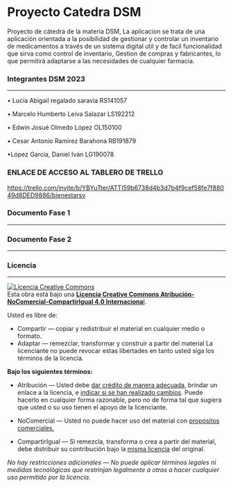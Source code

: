 # Proyecto Catedra DSM
Proyecto de cátedra de la materia DSM,
La aplicacion se trata de una aplicación orientada a la posibilidad de gestionar y controlar un inventario de medicamentos a través de un sistema digital util y de facil funcionalidad que sirva como control de inventario, Gestion  de compras y fabricantes, lo que permitirá adaptarse a las necesidades de cualquier farmacia.  

### Integrantes DSM 2023 
------------
• Lucia Abigail regalado saravia    RS141057

• Marcelo Humberto Leiva Salazar LS192212

• Edwin Josué Olmedo López  OL150100

• Cesar Antonio Ramírez Barahona   	RB191879 

•López García, Daniel Iván 	LG190078

### ENLACE DE ACCESO AL TABLERO DE TRELLO
https://trello.com/invite/b/YBYuTter/ATTI59b6738d4b3d7b4f9cef58fe7f88049d8DED9886/bienestarsv

### Documento Fase 1
------------


### Documento Fase 2
------------

### Licencia
------------
<a rel="license" href="http://creativecommons.org/licenses/by-nc-sa/4.0/"><img alt="Licencia Creative Commons" style="border-width:0" src="https://i.creativecommons.org/l/by-nc-sa/4.0/88x31.png" /></a><br />Esta obra está bajo una <a rel="license" href="http://creativecommons.org/licenses/by-nc-sa/4.0/">**Licencia Creative Commons Atribución-NoComercial-CompartirIgual 4.0 Internaciona**l</a>.

Usted es libre de:
- Compartir — copiar y redistribuir el material en cualquier medio o formato.
- Adaptar — remezclar, transformar y construir a partir del material
La licenciante no puede revocar estas libertades en tanto usted siga los términos de la licencia.

**Bajo los siguientes términos:**
- Atribución — Usted debe [dar crédito de manera adecuada](https://creativecommons.org/licenses/by-nc-sa/4.0/deed.es# "dar crédito de manera adecuada"), brindar un enlace a la licencia, e [indicar si se han realizado cambios](https://creativecommons.org/licenses/by-nc-sa/4.0/deed.es# "indicar si se han realizado cambios"). Puede hacerlo en cualquier forma razonable, pero no de forma tal que sugiera que usted o su uso tienen el apoyo de la licenciante.

- NoComercial — Usted no puede hacer uso del material con [propósitos comerciales.](https://creativecommons.org/licenses/by-nc-sa/4.0/deed.es# "propósitos comerciales.")

- CompartirIgual — Si remezcla, transforma o crea a partir del material, debe distribuir su contribución bajo la [misma licencia](https://creativecommons.org/licenses/by-nc-sa/4.0/deed.es# "misma licencia") del original.

*No hay restricciones adicionales — No puede aplicar términos legales ni medidas tecnológicas que restrinjan legalmente a otras a hacer cualquier uso permitido por la licencia.*
